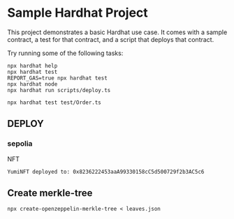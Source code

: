 # Sample Hardhat Project

This project demonstrates a basic Hardhat use case. It comes with a sample contract, a test for that contract, and a script that deploys that contract.

Try running some of the following tasks:

```shell
npx hardhat help
npx hardhat test
REPORT_GAS=true npx hardhat test
npx hardhat node
npx hardhat run scripts/deploy.ts
```

```shell
npx hardhat test test/Order.ts
```

## DEPLOY
### sepolia

NFT
```
YumiNFT deployed to: 0x8236222453aaA99330158cC5d500729f2b3AC5c6
```

## Create merkle-tree
```
npx create-openzeppelin-merkle-tree < leaves.json
```